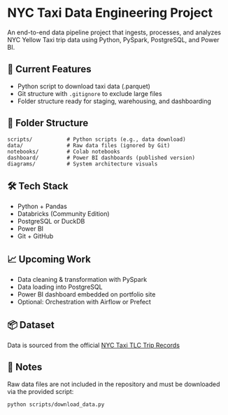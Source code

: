 # NYC Taxi Data Engineering Project

An end-to-end data pipeline project that ingests, processes, and analyzes NYC Yellow Taxi trip data using Python, PySpark, PostgreSQL, and Power BI.

## 🚀 Current Features
- Python script to download taxi data (.parquet)
- Git structure with `.gitignore` to exclude large files
- Folder structure ready for staging, warehousing, and dashboarding

## 📁 Folder Structure
```
scripts/           # Python scripts (e.g., data download)
data/              # Raw data files (ignored by Git)
notebooks/         # Colab notebooks
dashboard/         # Power BI dashboards (published version)
diagrams/          # System architecture visuals
```

## 🛠 Tech Stack
- Python + Pandas
- Databricks (Community Edition)
- PostgreSQL or DuckDB
- Power BI
- Git + GitHub

## 📈 Upcoming Work
- Data cleaning & transformation with PySpark
- Data loading into PostgreSQL
- Power BI dashboard embedded on portfolio site
- Optional: Orchestration with Airflow or Prefect

## 📦 Dataset
Data is sourced from the official [NYC Taxi TLC Trip Records](https://www.nyc.gov/site/tlc/about/tlc-trip-record-data.page)

## 📂 Notes
Raw data files are not included in the repository and must be downloaded via the provided script:
```bash
python scripts/download_data.py
```